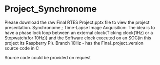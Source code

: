 # Project_Synchronome
Please download the raw Final RTES Project.pptx file to view the project presentation.
Synchronome ; Time-Lapse Image Acquisition: The idea is to have a phase lock loop between an external clock(Ticking clock(1Hz) or a Stopwatch(for 10Hz)) and the Software clock executed on an SOC(in this project its Raspberry Pi).
Branch 10Hz - has the Final_project_version source code in C

Source code could be provided on request

